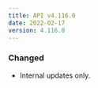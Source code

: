```yaml
---
title: API v4.116.0
date: 2022-02-17
version: 4.116.0
---
```


### Changed

- Internal updates only.